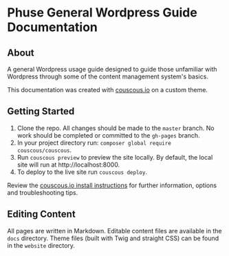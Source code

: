 # Phuse General Wordpress Guide Documentation

## About
A general Wordpress usage guide designed to guide those unfamiliar with Wordpress through some of the content management system's basics.

This documentation was created with  [couscous.io](http://couscous.io/) on a custom theme.

## Getting Started
1. Clone the repo. All changes should be made to the `master` branch. No work should be completed or committed to the `gh-pages` branch.
2. In your project directory run: `composer global require couscous/couscous`. 
3. Run `couscous preview` to preview the site locally. By default, the local site will run at http://localhost:8000.
4. To deploy to the live site run `couscous deploy`.

Review the [couscous.io install instructions](http://couscous.io/docs/getting-started.html) for further information, options and troubleshooting tips.

## Editing Content
All pages are written in Markdown. Editable content files are available in the `docs` directory. Theme files (built with Twig and straight CSS) can be found in the `website` directory.